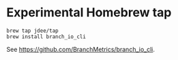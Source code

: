 # Experimental Homebrew tap

`brew tap jdee/tap`  
`brew install branch_io_cli`

See https://github.com/BranchMetrics/branch_io_cli.
